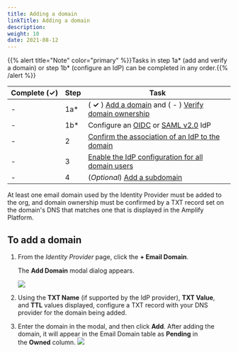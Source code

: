 ```yaml
---
title: Adding a domain
linkTitle: Adding a domain
description: 
weight: 10
date: 2021-08-12
---
```


{{% alert title="Note" color="primary" %}}Tasks in step 1a\* (add and verify a domain) or step 1b\* (configure an IdP) can be completed in any order.{{% /alert %}}

| Complete (**✓)** | Step | Task |
| --- | --- | --- |
| \- | 1a\* | ( **✓** ) [Add a domain](#) and ( - ) [Verify domain ownership](/docs/management_guide/configuring_and_managing_identity_providers_idps/managing_domains/verifying_domain_ownership/) |
| \- | 1b\* | Configure an [OIDC](/docs/management_guide/configuring_and_managing_identity_providers_idps/managing_identity_provider_configuration/configuring_an_openid_connect_idp/) or [SAML v2.0](/docs/management_guide/configuring_and_managing_identity_providers_idps/managing_identity_provider_configuration/configuring_a_saml_v2.0_idp/) IdP |
| \- | 2 | [Confirm the association of an IdP to the domain](/docs/management_guide/configuring_and_managing_identity_providers_idps/enabling_identity_provider_configuration/confirming_the_association_of_an_idp_to_the_domain/) |
| \- | 3 | [Enable the IdP configuration for all domain users](/docs/management_guide/configuring_and_managing_identity_providers_idps/enabling_identity_provider_configuration/enabling_idp_configuration_for_all_domain_users/) |
| \- | 4 | (_Optional_) [Add a subdomain](/docs/management_guide/configuring_and_managing_identity_providers_idps/managing_domains/adding_a_subdomain/) |

At least one email domain used by the Identity Provider must be added to the org, and domain ownership must be confirmed by a TXT record set on the domain's DNS that matches one that is displayed in the Amplify Platform.

## To add a domain

1. From the _Identity Provider_ page, click the **\+ Email Domain**.

    The **Add Domain** modal dialog appears.

    ![](/Images/domain_add.png)
2. Using the **TXT Name** (if supported by the IdP provider), **TXT Value**, and **TTL** values displayed, configure a TXT record with your DNS provider for the domain being added.
3. Enter the domain in the modal, and then click **Add**. After adding the domain, it will appear in the Email Domain table as **Pending** in the **Owned** column.
    ![](/Images/domain_check_txt_dropdown.png)
